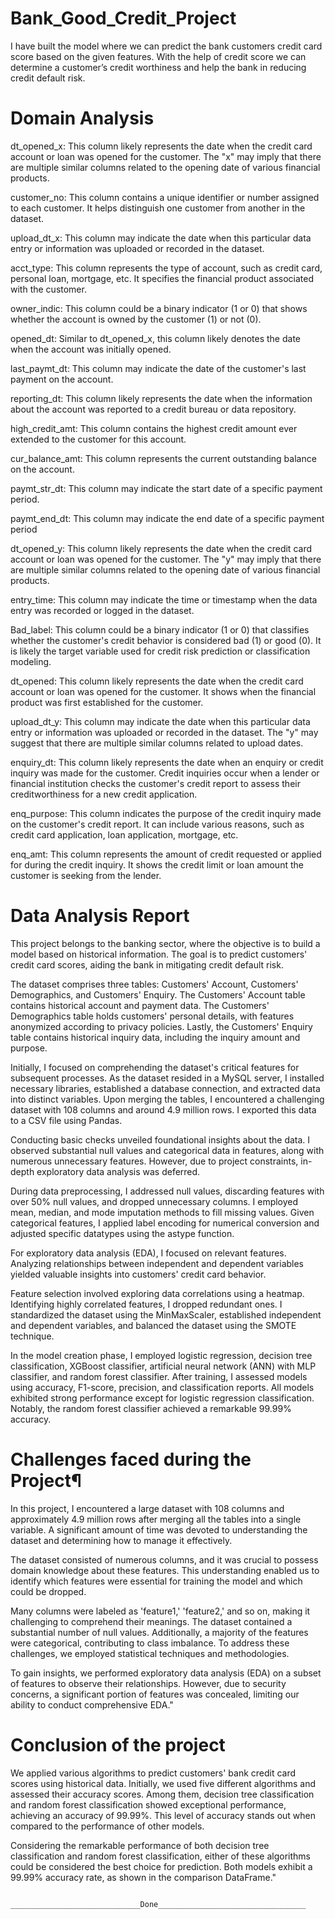 # Bank_Good_Credit_Project
I have built the model where we can predict the bank customers credit card score based on the given features. With the help of credit score we can determine a customer’s credit worthiness and help the bank in reducing credit default risk. 
# Domain Analysis
dt_opened_x: This column likely represents the date when the credit card account or loan was opened for the customer. The "x" may imply that there are multiple similar columns related to the opening date of various financial products.

customer_no: This column contains a unique identifier or number assigned to each customer. It helps distinguish one customer from another in the dataset.

upload_dt_x: This column may indicate the date when this particular data entry or information was uploaded or recorded in the dataset.

acct_type: This column represents the type of account, such as credit card, personal loan, mortgage, etc. It specifies the financial product associated with the customer.

owner_indic: This column could be a binary indicator (1 or 0) that shows whether the account is owned by the customer (1) or not (0).

opened_dt: Similar to dt_opened_x, this column likely denotes the date when the account was initially opened.

last_paymt_dt: This column may indicate the date of the customer's last payment on the account.

reporting_dt: This column likely represents the date when the information about the account was reported to a credit bureau or data repository.

high_credit_amt: This column contains the highest credit amount ever extended to the customer for this account.

cur_balance_amt: This column represents the current outstanding balance on the account.

paymt_str_dt: This column may indicate the start date of a specific payment period.

paymt_end_dt: This column may indicate the end date of a specific payment period
    
dt_opened_y: This column likely represents the date when the credit card account or loan was opened for the customer. The "y" may imply that there are multiple similar columns related to the opening date of various financial products.

entry_time: This column may indicate the time or timestamp when the data entry was recorded or logged in the dataset.   
    
Bad_label: This column could be a binary indicator (1 or 0) that classifies whether the customer's credit behavior is considered bad (1) or good (0). It is likely the target variable used for credit risk prediction or classification modeling.

dt_opened: This column likely represents the date when the credit card account or loan was opened for the customer. It shows when the financial product was first established for the customer.

upload_dt_y: This column may indicate the date when this particular data entry or information was uploaded or recorded in the dataset. The "y" may suggest that there are multiple similar columns related to upload dates.

enquiry_dt: This column likely represents the date when an enquiry or credit inquiry was made for the customer. Credit inquiries occur when a lender or financial institution checks the customer's credit report to assess their creditworthiness for a new credit application.

enq_purpose: This column indicates the purpose of the credit inquiry made on the customer's credit report. It can include various reasons, such as credit card application, loan application, mortgage, etc.

enq_amt: This column represents the amount of credit requested or applied for during the credit inquiry. It shows the credit limit or loan amount the customer is seeking from the lender.    

# Data Analysis Report
This project belongs to the banking sector, where the objective is to build a model based on historical information. The goal is to predict customers' credit card scores, aiding the bank in mitigating credit default risk.

The dataset comprises three tables: Customers' Account, Customers' Demographics, and Customers' Enquiry. The Customers' Account table contains historical account and payment data. The Customers' Demographics table holds customers' personal details, with features anonymized according to privacy policies. Lastly, the Customers' Enquiry table contains historical inquiry data, including the inquiry amount and purpose.

Initially, I focused on comprehending the dataset's critical features for subsequent processes. As the dataset resided in a MySQL server, I installed necessary libraries, established a database connection, and extracted data into distinct variables. Upon merging the tables, I encountered a challenging dataset with 108 columns and around 4.9 million rows. I exported this data to a CSV file using Pandas.

Conducting basic checks unveiled foundational insights about the data. I observed substantial null values and categorical data in features, along with numerous unnecessary features. However, due to project constraints, in-depth exploratory data analysis was deferred.

During data preprocessing, I addressed null values, discarding features with over 50% null values, and dropped unnecessary columns. I employed mean, median, and mode imputation methods to fill missing values. Given categorical features, I applied label encoding for numerical conversion and adjusted specific datatypes using the astype function.

For exploratory data analysis (EDA), I focused on relevant features. Analyzing relationships between independent and dependent variables yielded valuable insights into customers' credit card behavior.

Feature selection involved exploring data correlations using a heatmap. Identifying highly correlated features, I dropped redundant ones. I standardized the dataset using the MinMaxScaler, established independent and dependent variables, and balanced the dataset using the SMOTE technique.

In the model creation phase, I employed logistic regression, decision tree classification, XGBoost classifier, artificial neural network (ANN) with MLP classifier, and random forest classifier. After training, I assessed models using accuracy, F1-score, precision, and classification reports. All models exhibited strong performance except for logistic regression classification. Notably, the random forest classifier achieved a remarkable 99.99% accuracy.

# Challenges faced during the Project¶
In this project, I encountered a large dataset with 108 columns and approximately 4.9 million rows after merging all the tables into a single variable. A significant amount of time was devoted to understanding the dataset and determining how to manage it effectively.

The dataset consisted of numerous columns, and it was crucial to possess domain knowledge about these features. This understanding enabled us to identify which features were essential for training the model and which could be dropped.

Many columns were labeled as 'feature1,' 'feature2,' and so on, making it challenging to comprehend their meanings. The dataset contained a substantial number of null values. Additionally, a majority of the features were categorical, contributing to class imbalance. To address these challenges, we employed statistical techniques and methodologies.

To gain insights, we performed exploratory data analysis (EDA) on a subset of features to observe their relationships. However, due to security concerns, a significant portion of features was concealed, limiting our ability to conduct comprehensive EDA."

# Conclusion of the project
We applied various algorithms to predict customers' bank credit card scores using historical data. Initially, we used five different algorithms and assessed their accuracy scores. Among them, decision tree classification and random forest classification showed exceptional performance, achieving an accuracy of 99.99%. This level of accuracy stands out when compared to the performance of other models.

Considering the remarkable performance of both decision tree classification and random forest classification, either of these algorithms could be considered the best choice for prediction. Both models exhibit a 99.99% accuracy rate, as shown in the comparison DataFrame."


                                                  _____________________________Done_________________________________
